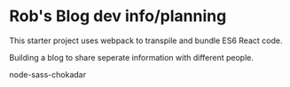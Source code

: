 # Rob's Blog dev info/planning

This starter project uses webpack to transpile and bundle ES6 React code.

Building a blog to share seperate information with different people.


node-sass-chokadar
